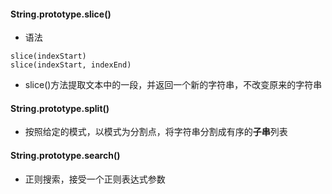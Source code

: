 #### String.prototype.slice() 
* 语法
```
slice(indexStart)
slice(indexStart, indexEnd)
```
* slice()方法提取文本中的一段，并返回一个新的字符串，不改变原来的字符串

#### String.prototype.split()
* 按照给定的模式，以模式为分割点，将字符串分割成有序的**子串**列表

#### String.prototype.search()
* 正则搜索，接受一个正则表达式参数

